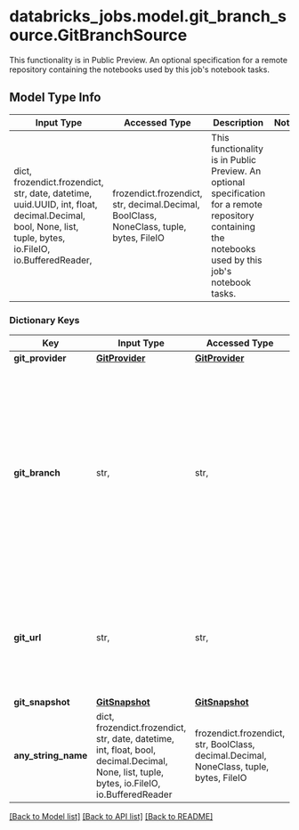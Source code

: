 # databricks_jobs.model.git_branch_source.GitBranchSource

This functionality is in Public Preview.  An optional specification for a remote repository containing the notebooks used by this job's notebook tasks.

## Model Type Info
Input Type | Accessed Type | Description | Notes
------------ | ------------- | ------------- | -------------
dict, frozendict.frozendict, str, date, datetime, uuid.UUID, int, float, decimal.Decimal, bool, None, list, tuple, bytes, io.FileIO, io.BufferedReader,  | frozendict.frozendict, str, decimal.Decimal, BoolClass, NoneClass, tuple, bytes, FileIO | This functionality is in Public Preview.  An optional specification for a remote repository containing the notebooks used by this job&#x27;s notebook tasks. | 

### Dictionary Keys
Key | Input Type | Accessed Type | Description | Notes
------------ | ------------- | ------------- | ------------- | -------------
**git_provider** | [**GitProvider**](GitProvider.md) | [**GitProvider**](GitProvider.md) |  | 
**git_branch** | str,  | str,  | Name of the branch to be checked out and used by this job. This field cannot be specified in conjunction with git_tag or git_commit. The maximum length is 255 characters. | 
**git_url** | str,  | str,  | URL of the repository to be cloned by this job. The maximum length is 300 characters. | 
**git_snapshot** | [**GitSnapshot**](GitSnapshot.md) | [**GitSnapshot**](GitSnapshot.md) |  | [optional] 
**any_string_name** | dict, frozendict.frozendict, str, date, datetime, int, float, bool, decimal.Decimal, None, list, tuple, bytes, io.FileIO, io.BufferedReader | frozendict.frozendict, str, BoolClass, decimal.Decimal, NoneClass, tuple, bytes, FileIO | any string name can be used but the value must be the correct type | [optional]

[[Back to Model list]](../../README.md#documentation-for-models) [[Back to API list]](../../README.md#documentation-for-api-endpoints) [[Back to README]](../../README.md)

